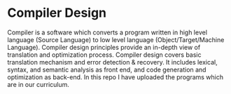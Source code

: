 # Compiler Design
Compiler is a software which converts a program written in high level language (Source Language) to low level language (Object/Target/Machine Language).
Compiler design principles provide an in-depth view of translation and optimization process. Compiler design covers basic translation mechanism and error detection & recovery. It includes lexical, syntax, and semantic analysis as front end, and code generation and optimization as back-end.
In this repo I have uploaded the programs which are in our curriculum.
